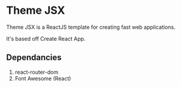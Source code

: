 # Theme JSX

Theme JSX is a ReactJS template for creating fast web applications.

It's based off Create React App.

## Dependancies

1. react-router-dom
2. Font Awesome (React)
